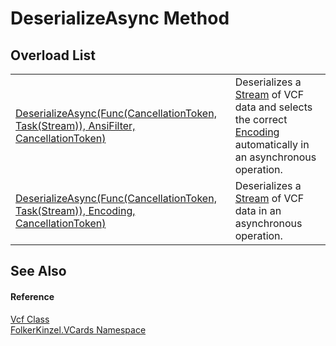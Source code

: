 # DeserializeAsync Method


## Overload List
<table>
<tr>
<td><a href="3f35f93b-5c0e-3a2b-9f94-a5ab51122363.md">DeserializeAsync(Func(CancellationToken, Task(Stream)), AnsiFilter, CancellationToken)</a></td>
<td>Deserializes a <a href="https://learn.microsoft.com/dotnet/api/system.io.stream" target="_blank" rel="noopener noreferrer">Stream</a> of VCF data and selects the correct <a href="https://learn.microsoft.com/dotnet/api/system.text.encoding" target="_blank" rel="noopener noreferrer">Encoding</a> automatically in an asynchronous operation.</td></tr>
<tr>
<td><a href="f8accf9a-2056-940d-680a-cdd7f454b8ab.md">DeserializeAsync(Func(CancellationToken, Task(Stream)), Encoding, CancellationToken)</a></td>
<td>Deserializes a <a href="https://learn.microsoft.com/dotnet/api/system.io.stream" target="_blank" rel="noopener noreferrer">Stream</a> of VCF data in an asynchronous operation.</td></tr>
</table>

## See Also


#### Reference
<a href="776cc866-d81c-94ea-6b2e-9256ed03ad3b.md">Vcf Class</a>  
<a href="67dce261-ab8f-dd0a-4c0c-bc2633c1719e.md">FolkerKinzel.VCards Namespace</a>  
